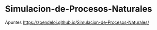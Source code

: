 # Simulacion-de-Procesos-Naturales
 Apuntes
https://zoendeloi.github.io/Simulacion-de-Procesos-Naturales/